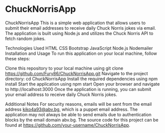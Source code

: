 # ChuckNorrisApp

ChuckNorrisApp
This is a simple web application that allows users to submit their email addresses to receive daily Chuck Norris jokes via email. The application is built using Node.js and utilizes the Chuck Norris API to fetch random jokes.

Technologies Used
HTML
CSS
Bootstrap
JavaScript
Node.js
Nodemailer
Installation and Usage
To run this application on your local machine, follow these steps:

Clone this repository to your local machine using git clone https://github.com/Fury86/ChuckNorrisApp.git
Navigate to the project directory: cd ChuckNorrisApp
Install the required dependencies using npm install
Start the application using npm start
Open your browser and navigate to http://localhost:3000
Once the application is running, you can submit your email address to receive daily Chuck Norris jokes.

Additional Notes
For security reasons, emails will be sent from the email address kiko4a93@abv.bg, which is a puppet email address.
The application may not always be able to send emails due to authentication blocks by the email domain abv.bg.
The source code for this project can be found at https://github.com/your-username/ChuckNorrisApp.
